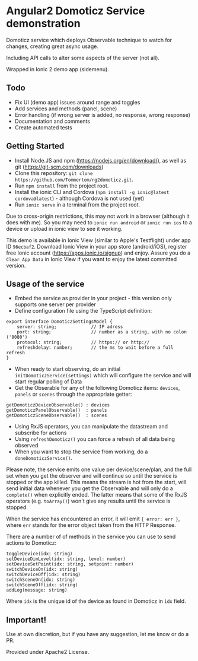# Angular2 Domoticz Service demonstration
Domoticz service which deploys Observable technique to watch for changes, creating great async usage.

Including API calls to alter some aspects of the server (not all).

Wrapped in Ionic 2 demo app (sidemenu).

## Todo
* Fix UI (demo app) issues around range and toggles
* Add services and methods (panel, scene)
* Error handling (if wrong server is added, no response, wrong response)
* Documentation and comments
* Create automated tests

## Getting Started
* Install Node.JS and npm (https://nodejs.org/en/download/), as well as git (https://git-scm.com/downloads)
* Clone this repository: `git clone https://github.com/Tommertom/ng2domoticz.git`.
* Run `npm install` from the project root.
* Install the ionic CLI and Cordova (`npm install -g ionic@latest cordova@latest`) - although Cordova is not used (yet)
* Run `ionic serve` in a terminal from the project root.

Due to cross-origin restrictions, this may not work in a browser (although it does with me). So you may need to `ionic run android` or `ionic run ios` to a device 
or upload in ionic view to see it working. 

This demo is available in Ionic View (similar to Apple's Testflight) under app ID `96ecbaf2`. Download Ionic View in your app store (android/iOS), register free 
Ionic account (https://apps.ionic.io/signup) and enjoy. Assure you do a `Clear App Data` in Ionic View
if you want to enjoy the latest committed version.

## Usage of the service

* Embed the service as provider in your project - this version only supports one server per provider
* Define configuration file using the TypeScript definition:
```
export interface DomoticzSettingsModel {
    server: string;             // IP adress
    port: string;               // number as a string, with no colon ('8080')
    protocol: string;           // https:// or http://
    refreshdelay: number;       // the ms to wait before a full refresh
}
```
* When ready to start observing, do an initial `initDomoticzService(settings)` which will configure the service and will start regular polling of Data
* Get the Obserable for any of the following Domoticz items: `devices`, `panels` or `scenes` through the appropriate getter: 
```
getDomoticzDeviceObservable() : devices
getDomoticzPanelObservable()  : panels
getDomoticzSceneObservable()  : scenes
```
* Using RxJS operators, you can manipulate the datastream and subscribe for actions
* Using `refreshDomoticz()` you can force a refresh of all data being observed
* When you want to stop the service from working, do a `doneDomoticzService()`.

Please note, the service emits one value per device/scene/plan, and the full set when you get the observer 
and will continue so until the service is stopped or the app killed.  This means the stream is hot from the start, 
will send initial data whenever you get the Observable and will only do a `complete()` when explicitly ended. The latter
means that some of the RxJS operators (e.g. `toArray()`) won't give any results until the service is stopped.

When the service has encountered an error, it will emit `{ error: err }`, where `err` stands for the error object taken from the HTTP Response.

There are a number of of methods in the service you can use to send actions to Domoticz:
```
toggleDevice(idx: string)
setDeviceDimLevel(idx: string, level: number)
setDeviceSetPoint(idx: string, setpoint: number)
switchDeviceOn(idx: string)
switchDeviceOff(idx: string)
switchSceneOn(idx: string)
switchSceneOff(idx: string)
addLog(message: string)
```
Where `idx` is the unique id of the device as found  in Domoticz in `idx` field.

## Important!
Use at own discretion, but if you have any suggestion, let me know or do a PR. 

Provided under Apache2 License.

